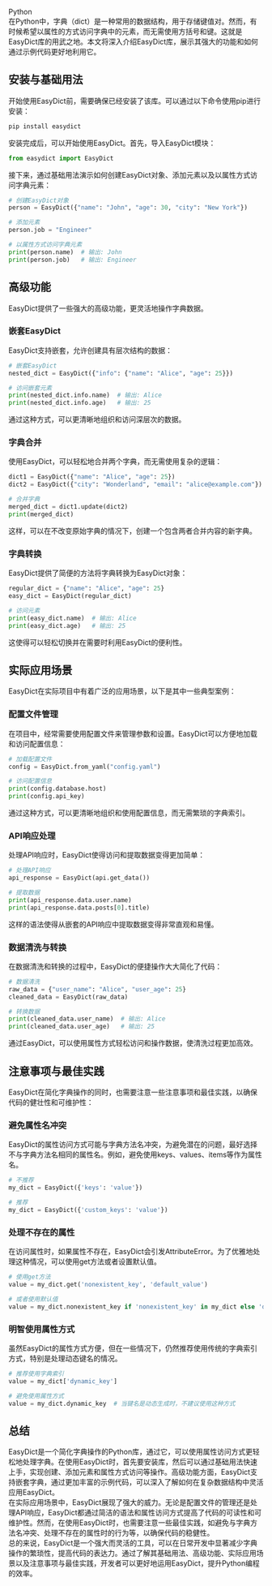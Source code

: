 Python<br />在Python中，字典（dict）是一种常用的数据结构，用于存储键值对。然而，有时候希望以属性的方式访问字典中的元素，而无需使用方括号和键。这就是EasyDict库的用武之地。本文将深入介绍EasyDict库，展示其强大的功能和如何通过示例代码更好地利用它。
<a name="c2WUC"></a>
## 安装与基础用法
开始使用EasyDict前，需要确保已经安装了该库。可以通过以下命令使用pip进行安装：
```bash
pip install easydict
```
安装完成后，可以开始使用EasyDict。首先，导入EasyDict模块：
```python
from easydict import EasyDict
```
接下来，通过基础用法演示如何创建EasyDict对象、添加元素以及以属性方式访问字典元素：
```python
# 创建EasyDict对象
person = EasyDict({"name": "John", "age": 30, "city": "New York"})

# 添加元素
person.job = "Engineer"

# 以属性方式访问字典元素
print(person.name)  # 输出: John
print(person.job)   # 输出: Engineer
```
<a name="qCxt9"></a>
## 高级功能
EasyDict提供了一些强大的高级功能，更灵活地操作字典数据。
<a name="RtyXt"></a>
### 嵌套EasyDict
EasyDict支持嵌套，允许创建具有层次结构的数据：
```python
# 嵌套EasyDict
nested_dict = EasyDict({"info": {"name": "Alice", "age": 25}})

# 访问嵌套元素
print(nested_dict.info.name)  # 输出: Alice
print(nested_dict.info.age)   # 输出: 25
```
通过这种方式，可以更清晰地组织和访问深层次的数据。
<a name="BYkxp"></a>
### 字典合并
使用EasyDict，可以轻松地合并两个字典，而无需使用复杂的逻辑：
```python
dict1 = EasyDict({"name": "Alice", "age": 25})
dict2 = EasyDict({"city": "Wonderland", "email": "alice@example.com"})

# 合并字典
merged_dict = dict1.update(dict2)
print(merged_dict)
```
这样，可以在不改变原始字典的情况下，创建一个包含两者合并内容的新字典。
<a name="AxGak"></a>
### 字典转换
EasyDict提供了简便的方法将字典转换为EasyDict对象：
```python
regular_dict = {"name": "Alice", "age": 25}
easy_dict = EasyDict(regular_dict)

# 访问元素
print(easy_dict.name)  # 输出: Alice
print(easy_dict.age)   # 输出: 25
```
这使得可以轻松切换并在需要时利用EasyDict的便利性。
<a name="jdORw"></a>
## 实际应用场景
EasyDict在实际项目中有着广泛的应用场景，以下是其中一些典型案例：
<a name="jgGjY"></a>
### 配置文件管理
在项目中，经常需要使用配置文件来管理参数和设置。EasyDict可以方便地加载和访问配置信息：
```python
# 加载配置文件
config = EasyDict.from_yaml("config.yaml")

# 访问配置信息
print(config.database.host)
print(config.api_key)
```
通过这种方式，可以更清晰地组织和使用配置信息，而无需繁琐的字典索引。
<a name="gv1lL"></a>
### API响应处理
处理API响应时，EasyDict使得访问和提取数据变得更加简单：
```python
# 处理API响应
api_response = EasyDict(api.get_data())

# 提取数据
print(api_response.data.user.name)
print(api_response.data.posts[0].title)
```
这样的语法使得从嵌套的API响应中提取数据变得非常直观和易懂。
<a name="X7sY6"></a>
### 数据清洗与转换
在数据清洗和转换的过程中，EasyDict的便捷操作大大简化了代码：
```python
# 数据清洗
raw_data = {"user_name": "Alice", "user_age": 25}
cleaned_data = EasyDict(raw_data)

# 转换数据
print(cleaned_data.user_name)  # 输出: Alice
print(cleaned_data.user_age)   # 输出: 25
```
通过EasyDict，可以使用属性方式轻松访问和操作数据，使清洗过程更加高效。
<a name="ED0ME"></a>
## 注意事项与最佳实践
EasyDict在简化字典操作的同时，也需要注意一些注意事项和最佳实践，以确保代码的健壮性和可维护性：
<a name="jVQTQ"></a>
### 避免属性名冲突
EasyDict的属性访问方式可能与字典方法名冲突，为避免潜在的问题，最好选择不与字典方法名相同的属性名。例如，避免使用keys、values、items等作为属性名。
```python
# 不推荐
my_dict = EasyDict({'keys': 'value'})

# 推荐
my_dict = EasyDict({'custom_keys': 'value'})
```
<a name="UZViy"></a>
### 处理不存在的属性
在访问属性时，如果属性不存在，EasyDict会引发AttributeError。为了优雅地处理这种情况，可以使用get方法或者设置默认值。
```python
# 使用get方法
value = my_dict.get('nonexistent_key', 'default_value')

# 或者使用默认值
value = my_dict.nonexistent_key if 'nonexistent_key' in my_dict else 'default_value'
```
<a name="OVEAF"></a>
### 明智使用属性方式
虽然EasyDict的属性方式方便，但在一些情况下，仍然推荐使用传统的字典索引方式，特别是处理动态键名的情况。
```python
# 推荐使用字典索引
value = my_dict['dynamic_key']

# 避免使用属性方式
value = my_dict.dynamic_key  # 当键名是动态生成时，不建议使用这种方式
```
<a name="l1qTG"></a>
## 总结
EasyDict是一个简化字典操作的Python库，通过它，可以使用属性访问方式更轻松地处理字典。在使用EasyDict时，首先要安装库，然后可以通过基础用法快速上手，实现创建、添加元素和属性方式访问等操作。高级功能方面，EasyDict支持嵌套字典，通过更加丰富的示例代码，可以深入了解如何在复杂数据结构中灵活应用EasyDict。<br />在实际应用场景中，EasyDict展现了强大的威力。无论是配置文件的管理还是处理API响应，EasyDict都通过简洁的语法和属性访问方式提高了代码的可读性和可维护性。然而，在使用EasyDict时，也需要注意一些最佳实践，如避免与字典方法名冲突、处理不存在的属性时的行为等，以确保代码的稳健性。<br />总的来说，EasyDict是一个强大而灵活的工具，可以在日常开发中显著减少字典操作的繁琐性，提高代码的表达力。通过了解其基础用法、高级功能、实际应用场景以及注意事项与最佳实践，开发者可以更好地运用EasyDict，提升Python编程的效率。
